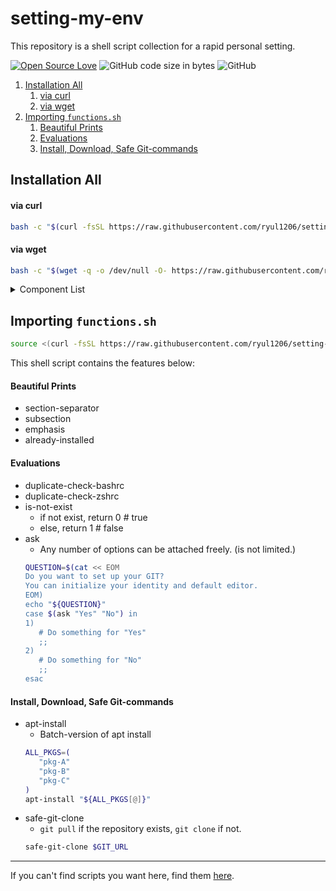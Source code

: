# setting-my-env
This repository is a shell script collection for a rapid personal setting.

[![Open Source Love](https://badges.frapsoft.com/os/v1/open-source.svg?v=103)](https://github.com/ellerbrock/open-source-badges/)
![GitHub code size in bytes](https://img.shields.io/github/languages/code-size/ryul1206/setting-my-env.svg)
![GitHub](https://img.shields.io/github/license/ryul1206/setting-my-env.svg)

1. [Installation All](#installation-all)
      1. [via curl](#via-curl)
      2. [via wget](#via-wget)
2. [Importing `functions.sh`](#importing-functionssh)
      1. [Beautiful Prints](#beautiful-prints)
      2. [Evaluations](#evaluations)
      3. [Install, Download, Safe Git-commands](#install-download-safe-git-commands)


## Installation All

#### via curl

```sh
bash -c "$(curl -fsSL https://raw.githubusercontent.com/ryul1206/setting-my-env/master/install.sh)"
```

#### via wget

```sh
bash -c "$(wget -q -o /dev/null -O- https://raw.githubusercontent.com/ryul1206/setting-my-env/master/install.sh)"
```
<details><summary>Component List</summary>
<p>

1. basics
   - git
   - vim 
   - npm
   - curl
   - wget
   - zsh
     - oh-my-zsh
     - zsh-autosuggestions
   - python
1. utilities
   - google-chrome
   - [todoist](https://github.com/KryDos/todoist-linux) (will be installed in `~/Downloads`)
   - gnome-panel
   - [OBS](https://obsproject.com/)
1. others
   - ros1 (melodic)

</p>
</details>


## Importing `functions.sh`

```sh
source <(curl -fsSL https://raw.githubusercontent.com/ryul1206/setting-my-env/master/functions.sh)
```

This shell script contains the features below:

#### Beautiful Prints

- section-separator
- subsection
- emphasis
- already-installed

#### Evaluations

- duplicate-check-bashrc
- duplicate-check-zshrc
- is-not-exist
  - if not exist, return 0 # true
  - else, return 1 # false
- ask
  - Any number of options can be attached freely. (is not limited.)
   ```sh
   QUESTION=$(cat << EOM
   Do you want to set up your GIT?
   You can initialize your identity and default editor.
   EOM)
   echo "${QUESTION}"
   case $(ask "Yes" "No") in
   1)
      # Do something for "Yes"
      ;;
   2)
      # Do something for "No"
      ;;
   esac
   ```


#### Install, Download, Safe Git-commands

- apt-install
  - Batch-version of apt install
   ```sh
   ALL_PKGS=(
      "pkg-A"
      "pkg-B"
      "pkg-C"
   )
   apt-install "${ALL_PKGS[@]}"
   ```
- safe-git-clone
  - `git pull` if the repository exists, `git clone` if not.
   ```sh
   safe-git-clone $GIT_URL
   ```

---

If you can't find scripts you want here, find them [here](https://github.com/ohilho/initialize_script).
